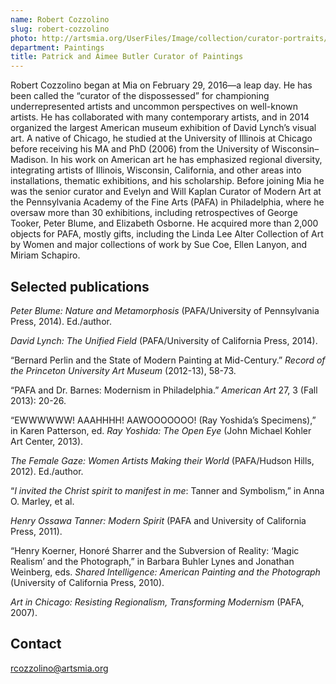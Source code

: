 ```yaml
---
name: Robert Cozzolino
slug: robert-cozzolino
photo: http://artsmia.org/UserFiles/Image/collection/curator-portraits/robert-cozzolino.jpg
department: Paintings
title: Patrick and Aimee Butler Curator of Paintings
---
```


Robert Cozzolino began at Mia on February 29, 2016—a leap day. He has
been called the “curator of the dispossessed” for championing
underrepresented artists and uncommon perspectives on well-known
artists. He has collaborated with many contemporary artists, and in 2014
organized the largest American museum exhibition of David Lynch’s visual
art. A native of Chicago, he studied at the University of Illinois at
Chicago before receiving his MA and PhD (2006) from the University of
Wisconsin–Madison. In his work on American art he has emphasized
regional diversity, integrating artists of Illinois, Wisconsin,
California, and other areas into installations, thematic exhibitions,
and his scholarship. Before joining Mia he was the senior curator and
Evelyn and Will Kaplan Curator of Modern Art at the Pennsylvania Academy
of the Fine Arts (PAFA) in Philadelphia, where he oversaw more than 30
exhibitions, including retrospectives of George Tooker, Peter Blume, and
Elizabeth Osborne. He acquired more than 2,000 objects for PAFA, mostly
gifts, including the Linda Lee Alter Collection of Art by Women and
major collections of work by Sue Coe, Ellen Lanyon, and Miriam Schapiro.

## Selected publications

*Peter Blume: Nature and Metamorphosis* (PAFA/University of Pennsylvania
Press, 2014). Ed./author.

*David Lynch: The Unified Field* (PAFA/University of California Press,
2014).

“Bernard Perlin and the State of Modern Painting at Mid-Century.”
*Record of the Princeton University Art Museum* (2012-13), 58-73.

“PAFA and Dr. Barnes: Modernism in Philadelphia.” *American Art* 27, 3
(Fall 2013): 20-26.

“EWWWWWW! AAAHHHH! AAWOOOOOOO! (Ray Yoshida’s Specimens),” in Karen
Patterson, ed. *Ray Yoshida: The Open Eye* (John Michael Kohler Art
Center, 2013).

*The Female Gaze: Women Artists Making their World* (PAFA/Hudson Hills,
2012). Ed./author.

“*I invited the Christ spirit to manifest in me*: Tanner and Symbolism,”
in Anna O. Marley, et al.

*Henry Ossawa Tanner: Modern Spirit* (PAFA and University of California
Press, 2011).

“Henry Koerner, Honoré Sharrer and the Subversion of Reality: ‘Magic
Realism’ and the Photograph,” in Barbara Buhler Lynes and Jonathan Weinberg, eds. *Shared
Intelligence: American Painting and the Photograph* (University of California Press,
2010).

*Art in Chicago: Resisting Regionalism, Transforming Modernism* (PAFA,
2007).

## Contact

<rcozzolino@artsmia.org>
